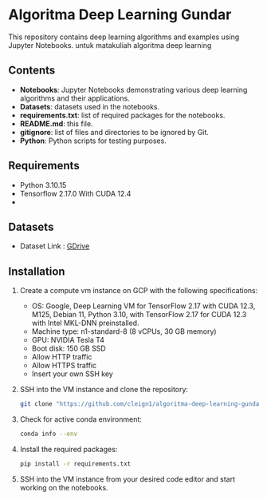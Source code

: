 # Algoritma Deep Learning Gundar

This repository contains deep learning algorithms and examples using Jupyter Notebooks. untuk matakuliah algoritma deep learning

## Contents

- **Notebooks**: Jupyter Notebooks demonstrating various deep learning algorithms and their applications.
- **Datasets**: datasets used in the notebooks.
- **requirements.txt**: list of required packages for the notebooks.
- **README.md**: this file.
- **gitignore**: list of files and directories to be ignored by Git.
- **Python**: Python scripts for testing purposes.

## Requirements

- Python 3.10.15
- Tensorflow 2.17.0 With CUDA 12.4
- 

## Datasets
- Dataset Link : [GDrive](https://drive.google.com/file/d/1p8Flgeg-pd1pNdc4-KMO3vKlT8XLc1wt/view?usp=sharing)

## Installation
1. Create a compute vm instance on GCP with the following specifications:
    - OS: Google, Deep Learning VM for TensorFlow 2.17 with CUDA 12.3, M125, Debian 11, Python 3.10, with TensorFlow 2.17 for CUDA 12.3 with Intel MKL-DNN preinstalled.
    - Machine type: n1-standard-8 (8 vCPUs, 30 GB memory)
    - GPU: NVIDIA Tesla T4
    - Boot disk: 150 GB SSD
    - Allow HTTP traffic
    - Allow HTTPS traffic
    - Insert your own SSH key

2. SSH into the VM instance and clone the repository:
    ```bash
    git clone "https://github.com/cleign1/algoritma-deep-learning-gundar.git"
    ```
3. Check for active conda environment:
    ```bash
    conda info --env
    ```
4. Install the required packages:
    ```bash
    pip install -r requirements.txt
    ```
5. SSH into the VM instance from your desired code editor and start working on the notebooks.